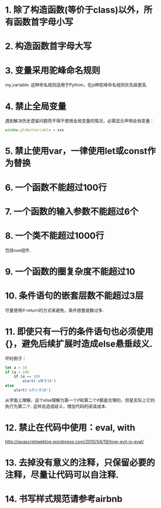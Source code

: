 
# 1. 除了构造函数(等价于class)以外，所有函数首字母小写
# 2. 构造函数首字母大写
# 3. 变量采用驼峰命名规则
my_variable: 这种命名规则适用于Python，在js种驼峰命名规则优先级更高.
# 4. 禁止全局变量
遇到解决历史遗留问题而不得不使用全局变量的情况，必需显示声明全局变量：
```js
window.globalVariable = xxx
```
# 5. 禁止使用var，一律使用let或const作为替换
# 6. 一个函数不能超过100行
# 7. 一个函数的输入参数不能超过6个
# 8. 一个类不能超过1000行
包括vue组件.
# 9. 一个函数的圈复杂度不能超过10
# 10. 条件语句的嵌套层数不能超过3层
尽量使用if-return的方式来避免，条件嵌套层数过多.
# 11. 即使只有一行的条件语句也必须使用{}，避免后续扩展时造成else悬垂歧义.
坏的例子：
```js
let a = 10
if (a < 10) 
    if (a == 10)
        alert('a等于10')
else 
    alert('a不小于10')
```
从字面上理解，这个else理解为第一个if和第二个if都是合理的，但是实际上它的执行为第二个. 这样会造成歧义，增加代码的阅读成本.
# 12. 禁止在代码中使用：eval, with
http://javascriptweblog.wordpress.com/2010/04/19/how-evil-is-eval/
# 13. 去掉没有意义的注释，只保留必要的注释，尽量让代码可以自注释.
# 14. 书写样式规范请参考airbnb
